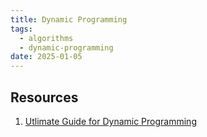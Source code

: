 ```yaml
---
title: Dynamic Programming
tags:
  - algorithms
  - dynamic-programming
date: 2025-01-05
---
```


## Resources

1. [Utlimate Guide for Dynamic Programming](https://proximal-nova-d42.notion.site/DP-6325fe22ed744811bd321539a059bd71)
